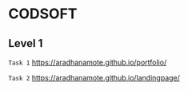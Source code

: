 # CODSOFT
## Level 1
```Task 1```
https://aradhanamote.github.io/portfolio/

```Task 2```
https://aradhanamote.github.io/landingpage/

